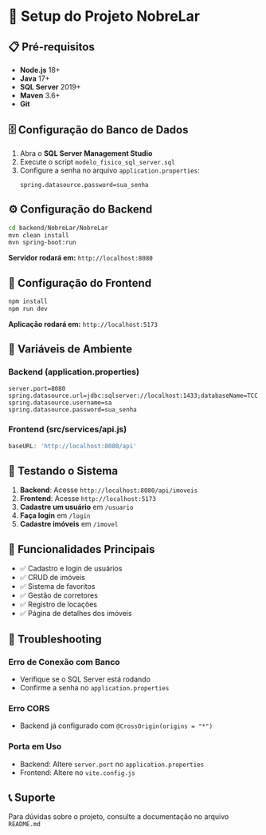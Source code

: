 # 🚀 Setup do Projeto NobreLar

## 📋 Pré-requisitos

- **Node.js** 18+ 
- **Java** 17+
- **SQL Server** 2019+
- **Maven** 3.6+
- **Git**

## 🗄️ Configuração do Banco de Dados

1. Abra o **SQL Server Management Studio**
2. Execute o script `modelo_fisico_sql_server.sql`
3. Configure a senha no arquivo `application.properties`:
   ```properties
   spring.datasource.password=sua_senha
   ```

## ⚙️ Configuração do Backend

```bash
cd backend/NobreLar/NobreLar
mvn clean install
mvn spring-boot:run
```

**Servidor rodará em:** `http://localhost:8080`

## 🎨 Configuração do Frontend

```bash
npm install
npm run dev
```

**Aplicação rodará em:** `http://localhost:5173`

## 🔧 Variáveis de Ambiente

### Backend (application.properties)
```properties
server.port=8080
spring.datasource.url=jdbc:sqlserver://localhost:1433;databaseName=TCC
spring.datasource.username=sa
spring.datasource.password=sua_senha
```

### Frontend (src/services/api.js)
```javascript
baseURL: 'http://localhost:8080/api'
```

## 🧪 Testando o Sistema

1. **Backend**: Acesse `http://localhost:8080/api/imoveis`
2. **Frontend**: Acesse `http://localhost:5173`
3. **Cadastre um usuário** em `/usuario`
4. **Faça login** em `/login`
5. **Cadastre imóveis** em `/imovel`

## 📱 Funcionalidades Principais

- ✅ Cadastro e login de usuários
- ✅ CRUD de imóveis
- ✅ Sistema de favoritos
- ✅ Gestão de corretores
- ✅ Registro de locações
- ✅ Página de detalhes dos imóveis

## 🐛 Troubleshooting

### Erro de Conexão com Banco
- Verifique se o SQL Server está rodando
- Confirme a senha no `application.properties`

### Erro CORS
- Backend já configurado com `@CrossOrigin(origins = "*")`

### Porta em Uso
- Backend: Altere `server.port` no `application.properties`
- Frontend: Altere no `vite.config.js`

## 📞 Suporte

Para dúvidas sobre o projeto, consulte a documentação no arquivo `README.md`
